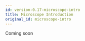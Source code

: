 ```yaml
---
id: version-0.17-microscope-intro
title: Microscope Introduction
original_id: microscope-intro
---
```


Coming soon